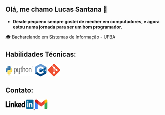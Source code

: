 ## Olá, me chamo Lucas Santana 👋

- **Desde pequeno sempre gostei de mecher em computadores, e agora estou numa jornada para ser um bom programador.**


🎓 Bacharelando em Sistemas de Informação - UFBA





## Habilidades Técnicas:

<img src= "imagens/python.jpg" width="90" height="35" />    <img src = "imagens/c++.png" width="37" height="40" />    <img src= "imagens/git.png" width="40" height="40" />

 
## Contato:
<a href="https://www.linkedin.com/in/lucas-santana-7a3476300/">
    <img src="imagens/linkedin.png" width="90" height="30"/>
</a>

<a href="mailto:lucassbleal9@gmail.com">
  <img src="imagens/gmail.png" width="40" height="30" />
</a>
